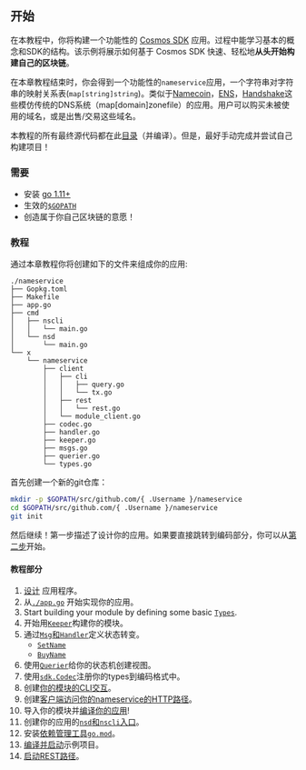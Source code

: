 ## 开始

在本教程中，你将构建一个功能性的 [Cosmos SDK](https://github.com/cosmos/cosmos-sdk/) 应用。过程中能学习基本的概念和SDK的结构。该示例将展示如何基于 Cosmos SDK 快速、轻松地**从头开始构建自己的区块链**。

在本章教程结束时，你会得到一个功能性的`nameservice`应用，一个字符串对字符串的映射关系表(`map[string]string`)。类似于[Namecoin](https://namecoin.org/)，[ENS](https://ens.domains/)，[Handshake](https://handshake.org/)这些模仿传统的DNS系统（map[domain]zonefile）的应用。用户可以购买未被使用的域名，或是出售/交易这些域名。

本教程的所有最终源代码都在此[目录](https://github.com/zhiqiang-bianjie/cmp-chain/)（并编译）。但是，最好手动完成并尝试自己构建项目！

### 需要

- 安装 [go 1.11+](https://golang.org/doc/install)
- 生效的[`$GOPATH`](https://github.com/golang/go/wiki/SettingGOPATH)
- 创造属于你自己区块链的意愿！

### 教程

通过本章教程你将创建如下的文件来组成你的应用:

```
./nameservice
├── Gopkg.toml
├── Makefile
├── app.go
├── cmd
│   ├── nscli
│   │   └── main.go
│   └── nsd
│       └── main.go
└── x
    └── nameservice
        ├── client
        │   ├── cli
        │   │   ├── query.go
        │   │   └── tx.go
        │   ├── rest
        │   │   └── rest.go
        │   └── module_client.go
        ├── codec.go
        ├── handler.go
        ├── keeper.go
        ├── msgs.go
        ├── querier.go
        └── types.go
```

首先创建一个新的git仓库：

```bash
mkdir -p $GOPATH/src/github.com/{ .Username }/nameservice
cd $GOPATH/src/github.com/{ .Username }/nameservice
git init
```

然后继续！第一步描述了设计你的应用。如果要直接跳转到编码部分，你可以从[第二步]()开始。

#### 教程部分

1. [设计](./01-app-design.md) 应用程序。
2. 从[`./app.go`](./02-app-init.md) 开始实现你的应用。
3. Start building your module by defining some basic [`Types`](./03-types.md).
4. 开始用[`Keeper`](./04-keeper.md)构建你的模块。
5. 通过[`Msg`和`Handler`](./05-msgs-handlers.md)定义状态转变。
   - [`SetName`](./06-set-name.md)
   - [`BuyName`](./07-buy-name.md)
6. 使用[`Querier`](./08-queriers.md)给你的状态机创建视图。
7. 使用[`sdk.Codec`](./09-codec.md)注册你的types到编码格式中。
8. 创建[你的模块的CLI交互](./10-cli.md)。
9. 创建[客户端访问你的nameservice的HTTP路径](./11-rest.md)。
10. 导入你的模块并[编译你的应用](./12-app-complete.md)!
11. 创建你的应用的[`nsd`和`nscli`入口](./13-entrypoint.md)。
12. 安装[依赖管理工具`go.mod`](./14-dep.md)。
13. [编译并启动](./15-build-run.md)示例项目。
14. [启动REST路径](./16-run-rest.md)。
